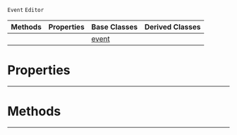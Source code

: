 `Event` `Editor`



|Methods|Properties|Base Classes|Derived Classes|
|---|---|---|---|
| | |[event](https://github.com/zeroengineteam/ZeroDocs/blob/master/code_reference/class_reference/event.markdown)| |


 #  Properties


---  
 #  Methods


---  
 

 